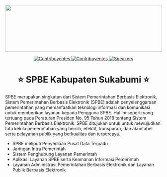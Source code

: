 <p align="center">
  <a href="https://layanankami.sukabumikab.go.id">
    <img width=100% src="/spbe-sukabumi/.github/raw/main/logo.svg" height="150">
  </a>
</p>

<p align="center">
  <a href="#">
    <img src="https://img.shields.io/badge/🤓-+7_developer-1d2935.svg?style=flat" alt="Contribuyentes">
  </a>
  <a href="#">
    <img src="https://img.shields.io/badge/🏛️-+kominfo_sukabumi-1d2935.svg?style=flat" alt="Contribuyentes">
  </a>
  <a href="#">
    <img src="https://img.shields.io/badge/💰-hemat_apbd-1d2935.svg" alt="Speakers">
  </a>
</p>

<h1 align="center"> ⭐️ SPBE Kabupaten Sukabumi ⭐️ </h1>

SPBE merupakan singkatan dari Sistem Pemerintahan Berbasis Elektronik, Sistem Pemerintahan Berbasis Elektronik (SPBE) adalah penyelenggaraan pemerintahan yang memanfaatkan teknologi informasi dan komunikasi untuk memberikan layanan kepada Pengguna SPBE. Hal ini seperti yang tertuang pada Peraturan Presiden No. 95 Tahun 2018 tentang Sistem Pemerintahan Berbasis Elektronik. SPBE ditujukan untuk untuk mewujudkan tata kelola pemerintahan yang bersih, efektif, transparan, dan akuntabel serta pelayanan publik yang berkualitas dan terpercaya.

- SPBE meliputi Penyediaan Pusat Data Terpadu
- Jaringan Intra Pemerintah
- Sistem Penghubung Layanan Pemerintah
- Aplikasi Layanan SPBE serta Keamanan Informasi Pemerintah
- Layanan Administrasi Pemerintahan Berbasis Elektronik dan Layanan Publik Berbasis Elektronik
